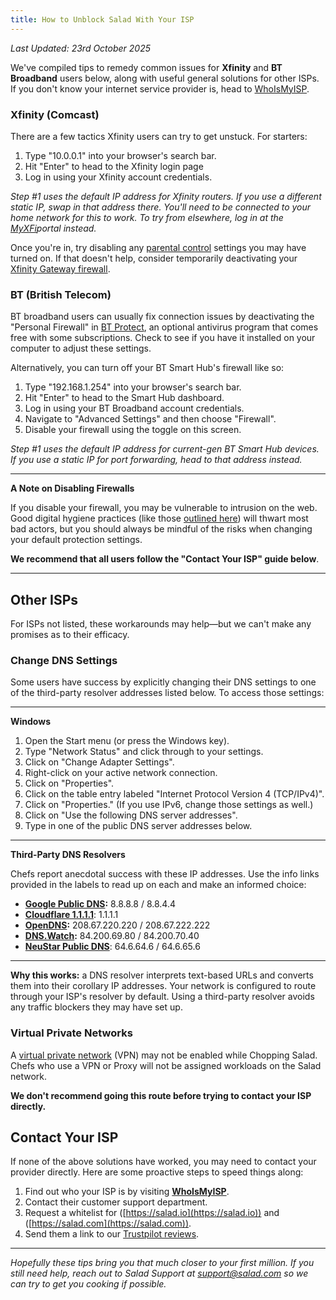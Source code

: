 ```yaml
---
title: How to Unblock Salad With Your ISP
---
```


_Last Updated: 23rd October 2025_

We've compiled tips to remedy common issues for **Xfinity** and **BT Broadband** users below, along with useful general
solutions for other ISPs. If you don't know your internet service provider is, head to
[WhoIsMyISP](https://whoismyisp.org).

### **Xfinity (Comcast)**

There are a few tactics Xfinity users can try to get unstuck. For starters:

1. Type "10.0.0.1" into your browser's search bar.
2. Hit "Enter" to head to the Xfinity login page
3. Log in using your Xfinity account credentials.

_Step #1 uses the default IP address for Xfinity routers. If you use a different static IP, swap in that address there.
You'll need to be connected to your home network for this to work. To try from elsewhere, log in at the_
[_MyXFi_](https://login.xfinity.com/login)_portal instead._

Once you're in, try disabling any
[parental control](https://www.xfinity.com/support/articles/set-up-parental-controls-with-comcast-networking) settings
you may have turned on. If that doesn't help, consider temporarily deactivating your
[Xfinity Gateway firewall](https://www.xfinity.com/support/articles/advanced-xfinity-wireless-gateway-features).

### **BT (British Telecom)**

BT broadband users can usually fix connection issues by deactivating the "Personal Firewall" in
[BT Protect](https://www.bt.com/help/security/what-security-and-protection-do-i-get-with-bt-broadband-#bt-navbar:~:text=BT%20Virus%20Protect,-BT),
an optional antivirus program that comes free with some subscriptions. Check to see if you have it installed on your
computer to adjust these settings.

Alternatively, you can turn off your BT Smart Hub's firewall like so:

1. Type "192.168.1.254" into your browser's search bar.
2. Hit "Enter" to head to the Smart Hub dashboard.
3. Log in using your BT Broadband account credentials.
4. Navigate to "Advanced Settings" and then choose "Firewall".
5. Disable your firewall using the toggle on this screen.

_Step #1 uses the default IP address for current-gen BT Smart Hub devices. If you use a static IP for port forwarding,
head to that address instead._

---

**A Note on Disabling Firewalls**

If you disable your firewall, you may be vulnerable to intrusion on the web. Good digital hygiene practices (like those
[outlined here](https://salad.com/blogs/what-is-a-botnet)) will thwart most bad actors, but you should always be mindful
of the risks when changing your default protection settings.

**We recommend that all users follow the "Contact Your ISP" guide below**.

---

## Other ISPs

For ISPs not listed, these workarounds may help—but we can't make any promises as to their efficacy.

### **Change DNS Settings**

Some users have success by explicitly changing their DNS settings to one of the third-party resolver addresses listed
below. To access those settings:

---

**Windows**

1. Open the Start menu (or press the Windows key).
2. Type "Network Status" and click through to your settings.
3. Click on "Change Adapter Settings".
4. Right-click on your active network connection.
5. Click on "Properties".
6. Click on the table entry labeled "Internet Protocol Version 4 (TCP/IPv4)".
7. Click on "Properties." (If you use IPv6, change those settings as well.)
8. Click on "Use the following DNS server addresses".
9. Type in one of the public DNS server addresses below.

---

**Third-Party DNS Resolvers**

Chefs report anecdotal success with these IP addresses. Use the info links provided in the labels to read up on each and
make an informed choice:

- [**Google Public DNS**](https://developers.google.com/speed/public-dns/docs/using)**:** 8.8.8.8 / 8.8.4.4
- [**Cloudflare 1.1.1.1**](https://1.1.1.1/): 1.1.1.1
- [**OpenDNS**](https://www.opendns.com/)**:** 208.67.220.220 / 208.67.222.222
- [**DNS.Watch**](https://dns.watch/)**:** 84.200.69.80 / 84.200.70.40
- [**NeuStar Public DNS**](https://www.publicdns.neustar/): 64.6.64.6 / 64.6.65.6

---

**Why this works:** a DNS resolver interprets text-based URLs and converts them into their corollary IP addresses. Your
network is configured to route through your ISP's resolver by default. Using a third-party resolver avoids any traffic
blockers they may have set up.

### **Virtual Private Networks**

A [virtual private network](https://www.pcmag.com/picks/the-best-vpn-services) (VPN) may not be enabled while Chopping
Salad. Chefs who use a VPN or Proxy will not be assigned workloads on the Salad network.

**We don't recommend going this route before trying to contact your ISP directly.**

## **Contact Your ISP**

If none of the above solutions have worked, you may need to contact your provider directly. Here are some proactive
steps to speed things along:

1. Find out who your ISP is by visiting [**WhoIsMyISP**](https://www.whoismyisp.org/).
2. Contact their customer support department.
3. Request a whitelist for ([https://salad.io](https://salad.io)) and ([https://salad.com](https://salad.com)).
4. Send them a link to our [Trustpilot reviews](https://www.trustpilot.com/review/salad.io).

---

_Hopefully these tips bring you that much closer to your first million. If you still need help, reach out to Salad
Support at support@salad.com so we can try to get you cooking if possible._
